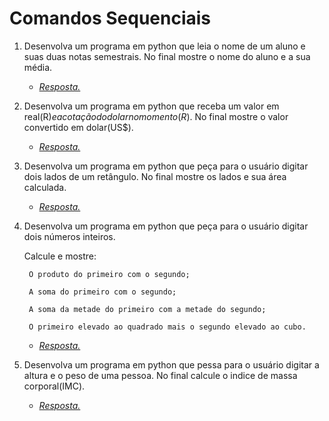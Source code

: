 # Comandos Sequenciais

1. Desenvolva um programa em python que leia o nome de um aluno e suas duas notas semestrais. No final mostre o nome do aluno e a sua média.

    * [*Resposta.*](exercicio_1.py)



2. Desenvolva um programa em python que receba um valor em real(R$) e a cotação do dolar no momento(R$). No final mostre o valor convertido em dolar(US$).  
    
    * [*Resposta.*](exercicio_2.py)



3. Desenvolva um programa em python que peça para o usuário digitar dois lados de um retângulo. No final mostre os lados e sua área calculada.

    * [*Resposta.*](exercicio_3.py)



4. Desenvolva um programa em python que peça para o usuário digitar dois números inteiros. 

    Calcule e mostre: 

        O produto do primeiro com o segundo;

        A soma do primeiro com o segundo;

        A soma da metade do primeiro com a metade do segundo;

        O primeiro elevado ao quadrado mais o segundo elevado ao cubo.

    * [*Resposta.*](exercicio_4.py)



5. Desenvolva um programa em python que pessa para o usuário digitar a altura e o peso de uma pessoa. No final calcule o indice de massa corporal(IMC).

    * [*Resposta.*](exercicio_5.py)
    